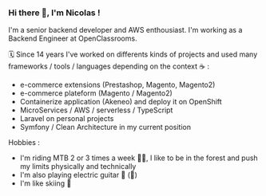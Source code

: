 ### Hi there 👋, I'm Nicolas !

I'm a senior backend developer and AWS enthousiast. I'm working as a Backend Engineer at OpenClassrooms.

:spiral_calendar: Since 14 years I've worked on differents kinds of projects and used many frameworks / tools / languages depending on the context :coffee: :
- e-commerce extensions (Prestashop, Magento, Magento2)
- e-commerce plateform (Magento / Magento2)
- Containerize application (Akeneo) and deploy it on OpenShift
- MicroServices / AWS / serverless / TypeScript
- Laravel on personal projects
- Symfony / Clean Architecture in my current position

Hobbies : 
- I'm riding MTB 2 or 3 times a week :mountain_biking_man:, I like to be in the forest and push my limits physically and technically
- I'm also playing electric guitar :guitar: (:metal:)
- I'm like skiing :ski:

<!--
**NicolasMugnier/NicolasMugnier** is a ✨ _special_ ✨ repository because its `README.md` (this file) appears on your GitHub profile.

Here are some ideas to get you started:

- 🔭 I’m currently working on ...
- 🌱 I’m currently learning ...
- 👯 I’m looking to collaborate on ...
- 🤔 I’m looking for help with ...
- 💬 Ask me about ...
- 📫 How to reach me: ...
- 😄 Pronouns: ...
- ⚡ Fun fact: ...
-->
